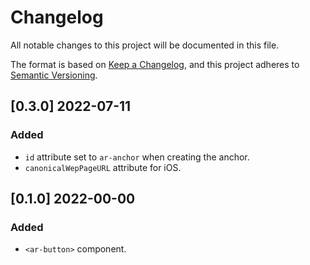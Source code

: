 # Changelog
All notable changes to this project will be documented in this file.

The format is based on [Keep a Changelog](https://keepachangelog.com/en/1.0.0/),
and this project adheres to [Semantic Versioning](https://semver.org/spec/v2.0.0.html).

## [0.3.0] 2022-07-11

### Added

- `id` attribute set to `ar-anchor` when creating the anchor.
- `canonicalWepPageURL` attribute for iOS.

## [0.1.0] 2022-00-00

### Added

- `<ar-button>` component.